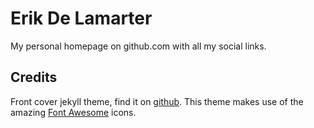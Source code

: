 # Erik De Lamarter

My personal homepage on github.com with all my social links.


## Credits

Front cover jekyll theme, find it on <a href="https://github.com/dashingcode/front-cover">github</a>.
This theme makes use of the amazing <a href="http://fontawesome.io/">Font Awesome</a> icons.

